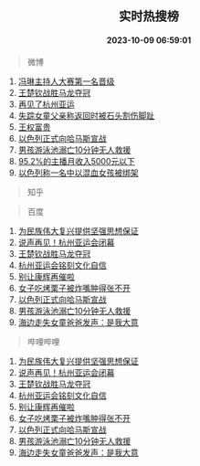 <div align="center"><h2>实时热搜榜</h2><h4>2023-10-09 06:59:01</h4></div>

> 微博  

1. [冯琳主持人大赛第一名晋级](https://s.weibo.com/weibo?q=%23%E5%86%AF%E7%90%B3%E4%B8%BB%E6%8C%81%E4%BA%BA%E5%A4%A7%E8%B5%9B%E7%AC%AC%E4%B8%80%E5%90%8D%E6%99%8B%E7%BA%A7%23&t=31&band_rank=1&Refer=top)<br />
2. [王楚钦战胜马龙夺冠](https://s.weibo.com/weibo?q=%23%E7%8E%8B%E6%A5%9A%E9%92%A6%E6%88%98%E8%83%9C%E9%A9%AC%E9%BE%99%E5%A4%BA%E5%86%A0%23&t=31&band_rank=2&Refer=top)<br />
3. [再见了杭州亚运](https://s.weibo.com/weibo?q=%23%E5%86%8D%E8%A7%81%E4%BA%86%E6%9D%AD%E5%B7%9E%E4%BA%9A%E8%BF%90%23&t=31&band_rank=3&Refer=top)<br />
4. [失踪女童父亲称返回时被石头割伤脚趾](https://s.weibo.com/weibo?q=%23%E5%A4%B1%E8%B8%AA%E5%A5%B3%E7%AB%A5%E7%88%B6%E4%BA%B2%E7%A7%B0%E8%BF%94%E5%9B%9E%E6%97%B6%E8%A2%AB%E7%9F%B3%E5%A4%B4%E5%89%B2%E4%BC%A4%E8%84%9A%E8%B6%BE%23&t=31&band_rank=4&Refer=top)<br />
5. [王权富贵](https://s.weibo.com/weibo?q=%E7%8E%8B%E6%9D%83%E5%AF%8C%E8%B4%B5&t=31&band_rank=5&Refer=top)<br />
6. [以色列正式向哈马斯宣战](https://s.weibo.com/weibo?q=%23%E4%BB%A5%E8%89%B2%E5%88%97%E6%AD%A3%E5%BC%8F%E5%90%91%E5%93%88%E9%A9%AC%E6%96%AF%E5%AE%A3%E6%88%98%23&t=31&band_rank=6&Refer=top)<br />
7. [男孩游泳池溺亡10分钟无人救援](https://s.weibo.com/weibo?q=%23%E7%94%B7%E5%AD%A9%E6%B8%B8%E6%B3%B3%E6%B1%A0%E6%BA%BA%E4%BA%A110%E5%88%86%E9%92%9F%E6%97%A0%E4%BA%BA%E6%95%91%E6%8F%B4%23&t=31&band_rank=7&Refer=top)<br />
8. [95.2%的主播月收入5000元以下](https://s.weibo.com/weibo?q=%2395.2%25%E7%9A%84%E4%B8%BB%E6%92%AD%E6%9C%88%E6%94%B6%E5%85%A55000%E5%85%83%E4%BB%A5%E4%B8%8B%23&t=31&band_rank=8&Refer=top)<br />
9. [以色列称一名中以混血女孩被绑架](https://s.weibo.com/weibo?q=%23%E4%BB%A5%E8%89%B2%E5%88%97%E7%A7%B0%E4%B8%80%E5%90%8D%E4%B8%AD%E4%BB%A5%E6%B7%B7%E8%A1%80%E5%A5%B3%E5%AD%A9%E8%A2%AB%E7%BB%91%E6%9E%B6%23&t=31&band_rank=9&Refer=top)<br />

> 知乎  


> 百度  

1. [为民族伟大复兴提供坚强思想保证](https://www.baidu.com/s?wd=%E4%B8%BA%E6%B0%91%E6%97%8F%E4%BC%9F%E5%A4%A7%E5%A4%8D%E5%85%B4%E6%8F%90%E4%BE%9B%E5%9D%9A%E5%BC%BA%E6%80%9D%E6%83%B3%E4%BF%9D%E8%AF%81&sa=fyb_news&rsv_dl=fyb_news)<br />
2. [说声再见！杭州亚运会闭幕](https://www.baidu.com/s?wd=%E8%AF%B4%E5%A3%B0%E5%86%8D%E8%A7%81%EF%BC%81%E6%9D%AD%E5%B7%9E%E4%BA%9A%E8%BF%90%E4%BC%9A%E9%97%AD%E5%B9%95&sa=fyb_news&rsv_dl=fyb_news)<br />
3. [王楚钦战胜马龙夺冠](https://www.baidu.com/s?wd=%E7%8E%8B%E6%A5%9A%E9%92%A6%E6%88%98%E8%83%9C%E9%A9%AC%E9%BE%99%E5%A4%BA%E5%86%A0&sa=fyb_news&rsv_dl=fyb_news)<br />
4. [杭州亚运会铭刻文化自信](https://www.baidu.com/s?wd=%E6%9D%AD%E5%B7%9E%E4%BA%9A%E8%BF%90%E4%BC%9A%E9%93%AD%E5%88%BB%E6%96%87%E5%8C%96%E8%87%AA%E4%BF%A1&sa=fyb_news&rsv_dl=fyb_news)<br />
5. [别让康辉再催啦](https://www.baidu.com/s?wd=%E5%88%AB%E8%AE%A9%E5%BA%B7%E8%BE%89%E5%86%8D%E5%82%AC%E5%95%A6&sa=fyb_news&rsv_dl=fyb_news)<br />
6. [女子吃烤栗子被炸嘴肿得张不开](https://www.baidu.com/s?wd=%E5%A5%B3%E5%AD%90%E5%90%83%E7%83%A4%E6%A0%97%E5%AD%90%E8%A2%AB%E7%82%B8%E5%98%B4%E8%82%BF%E5%BE%97%E5%BC%A0%E4%B8%8D%E5%BC%80&sa=fyb_news&rsv_dl=fyb_news)<br />
7. [以色列正式向哈马斯宣战](https://www.baidu.com/s?wd=%E4%BB%A5%E8%89%B2%E5%88%97%E6%AD%A3%E5%BC%8F%E5%90%91%E5%93%88%E9%A9%AC%E6%96%AF%E5%AE%A3%E6%88%98&sa=fyb_news&rsv_dl=fyb_news)<br />
8. [男孩游泳池溺亡10分钟无人救援](https://www.baidu.com/s?wd=%E7%94%B7%E5%AD%A9%E6%B8%B8%E6%B3%B3%E6%B1%A0%E6%BA%BA%E4%BA%A110%E5%88%86%E9%92%9F%E6%97%A0%E4%BA%BA%E6%95%91%E6%8F%B4&sa=fyb_news&rsv_dl=fyb_news)<br />
9. [海边走失女童爸爸发声：是我大意](https://www.baidu.com/s?wd=%E6%B5%B7%E8%BE%B9%E8%B5%B0%E5%A4%B1%E5%A5%B3%E7%AB%A5%E7%88%B8%E7%88%B8%E5%8F%91%E5%A3%B0%EF%BC%9A%E6%98%AF%E6%88%91%E5%A4%A7%E6%84%8F&sa=fyb_news&rsv_dl=fyb_news)<br />

> 哔哩哔哩  

1. [为民族伟大复兴提供坚强思想保证](https://www.baidu.com/s?wd=%E4%B8%BA%E6%B0%91%E6%97%8F%E4%BC%9F%E5%A4%A7%E5%A4%8D%E5%85%B4%E6%8F%90%E4%BE%9B%E5%9D%9A%E5%BC%BA%E6%80%9D%E6%83%B3%E4%BF%9D%E8%AF%81&sa=fyb_news&rsv_dl=fyb_news)<br />
2. [说声再见！杭州亚运会闭幕](https://www.baidu.com/s?wd=%E8%AF%B4%E5%A3%B0%E5%86%8D%E8%A7%81%EF%BC%81%E6%9D%AD%E5%B7%9E%E4%BA%9A%E8%BF%90%E4%BC%9A%E9%97%AD%E5%B9%95&sa=fyb_news&rsv_dl=fyb_news)<br />
3. [王楚钦战胜马龙夺冠](https://www.baidu.com/s?wd=%E7%8E%8B%E6%A5%9A%E9%92%A6%E6%88%98%E8%83%9C%E9%A9%AC%E9%BE%99%E5%A4%BA%E5%86%A0&sa=fyb_news&rsv_dl=fyb_news)<br />
4. [杭州亚运会铭刻文化自信](https://www.baidu.com/s?wd=%E6%9D%AD%E5%B7%9E%E4%BA%9A%E8%BF%90%E4%BC%9A%E9%93%AD%E5%88%BB%E6%96%87%E5%8C%96%E8%87%AA%E4%BF%A1&sa=fyb_news&rsv_dl=fyb_news)<br />
5. [别让康辉再催啦](https://www.baidu.com/s?wd=%E5%88%AB%E8%AE%A9%E5%BA%B7%E8%BE%89%E5%86%8D%E5%82%AC%E5%95%A6&sa=fyb_news&rsv_dl=fyb_news)<br />
6. [女子吃烤栗子被炸嘴肿得张不开](https://www.baidu.com/s?wd=%E5%A5%B3%E5%AD%90%E5%90%83%E7%83%A4%E6%A0%97%E5%AD%90%E8%A2%AB%E7%82%B8%E5%98%B4%E8%82%BF%E5%BE%97%E5%BC%A0%E4%B8%8D%E5%BC%80&sa=fyb_news&rsv_dl=fyb_news)<br />
7. [以色列正式向哈马斯宣战](https://www.baidu.com/s?wd=%E4%BB%A5%E8%89%B2%E5%88%97%E6%AD%A3%E5%BC%8F%E5%90%91%E5%93%88%E9%A9%AC%E6%96%AF%E5%AE%A3%E6%88%98&sa=fyb_news&rsv_dl=fyb_news)<br />
8. [男孩游泳池溺亡10分钟无人救援](https://www.baidu.com/s?wd=%E7%94%B7%E5%AD%A9%E6%B8%B8%E6%B3%B3%E6%B1%A0%E6%BA%BA%E4%BA%A110%E5%88%86%E9%92%9F%E6%97%A0%E4%BA%BA%E6%95%91%E6%8F%B4&sa=fyb_news&rsv_dl=fyb_news)<br />
9. [海边走失女童爸爸发声：是我大意](https://www.baidu.com/s?wd=%E6%B5%B7%E8%BE%B9%E8%B5%B0%E5%A4%B1%E5%A5%B3%E7%AB%A5%E7%88%B8%E7%88%B8%E5%8F%91%E5%A3%B0%EF%BC%9A%E6%98%AF%E6%88%91%E5%A4%A7%E6%84%8F&sa=fyb_news&rsv_dl=fyb_news)<br />
